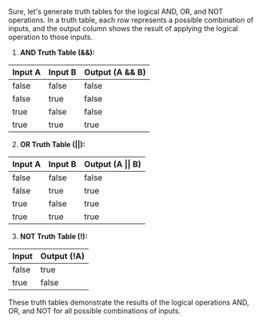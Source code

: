Sure, let's generate truth tables for the logical AND, OR, and NOT operations. In a truth table, each row represents a possible combination of inputs, and the output column shows the result of applying the logical operation to those inputs.

1. **AND Truth Table (&&):**

| Input A | Input B | Output (A && B) |
|---------|---------|-----------------|
|   false |  false  |       false     |
|   false |  true   |       false     |
|   true  |  false  |       false     |
|   true  |  true   |       true      |

2. **OR Truth Table (||):**

| Input A | Input B | Output (A \|\| B) |
|---------|---------|-------------------|
|   false |  false  |       false       |
|   false |  true   |       true        |
|   true  |  false  |       true        |
|   true  |  true   |       true        |

3. **NOT Truth Table (!):**

| Input | Output (!A) |
|-------|-------------|
| false |   true      |
| true  |   false     |

These truth tables demonstrate the results of the logical operations AND, OR, and NOT for all possible combinations of inputs.